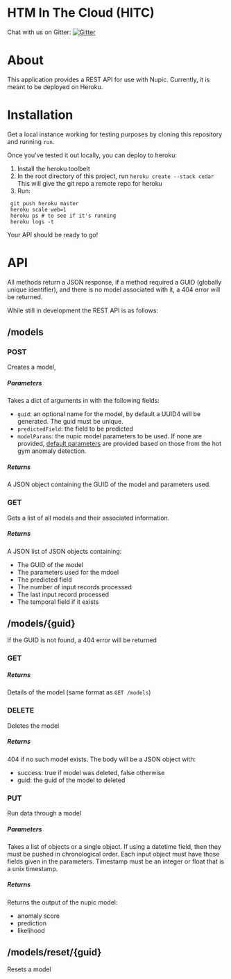 # HTM In The Cloud (HITC)

Chat with us on Gitter:
[![Gitter](https://img.shields.io/badge/gitter-join_chat-blue.svg)](https://gitter.im/nupic-community/hitc?utm_source=badge)

About
=====
This application provides a REST API for use with Nupic. Currently,
it is meant to be deployed on Heroku.

Installation
============

Get a local instance working for testing purposes by cloning this repository
and running `run`. 

Once you've tested it out locally, you can deploy to heroku:

1. Install the heroku toolbelt
2. In the root directory of this project, run `heroku create --stack cedar` 
This will give the git repo a remote repo for heroku
3. Run:
````
 git push heroku master
 heroku scale web=1
 heroku ps # to see if it's running
 heroku logs -t
````

Your API should be ready to go!

API
===
All methods return a JSON response, if a method required a GUID (globally unique identifier), 
and there is no model associated with it, a 404 error will be returned.

While still in development the REST API is as follows:

/models
------

### POST
 
Creates a model, 

##### Parameters
Takes a dict of arguments in with the following fields:

* `guid`: an optional name for the model, by default a UUID4 will be generated. The guid must be unique.
* `predictedField`: the field to be predicted
* `modelParams`: the nupic model parameters to be used. If none are provided, [default
parameters](https://github.com/nupic-community/hitc/blob/master/htm-over-http/model_params/model_params.py) are provided based on those from the hot gym anomaly detection.

##### Returns

A JSON object containing the GUID of the model and parameters used.

### GET 
 
Gets a list of all models and their associated information.

##### Returns

A JSON list of JSON objects containing:

* The GUID of the model
* The parameters used for the mdoel
* The predicted field
* The number of input records processed
* The last input record processed
* The temporal field if it exists

/models/{guid}
-----------
If the GUID is not found, a 404 error will be returned

### GET

##### Returns

Details of the model (same format as `GET /models`)

### DELETE

Deletes the model


##### Returns

404 if no such model exists. The body will be a JSON object with:

 * success: true if model was deleted, false otherwise
 * guid: the guid of the model to deleted

### PUT

Run data through a model

##### Parameters

Takes a list of objects or a single object. If using a datetime field, then they must be pushed in chronological order. Each input object must have those fields given in the parameters. Timestamp must be an integer or float that is a unix timestamp.

##### Returns

Returns the output of the nupic model:

* anomaly score
* prediction
* likelihood

/models/reset/{guid}
-----------------
Resets a model

